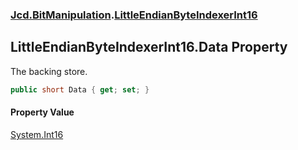 ### [Jcd.BitManipulation](Jcd.BitManipulation.md 'Jcd.BitManipulation').[LittleEndianByteIndexerInt16](Jcd.BitManipulation.LittleEndianByteIndexerInt16.md 'Jcd.BitManipulation.LittleEndianByteIndexerInt16')

## LittleEndianByteIndexerInt16.Data Property

The backing store.

```csharp
public short Data { get; set; }
```

#### Property Value
[System.Int16](https://docs.microsoft.com/en-us/dotnet/api/System.Int16 'System.Int16')